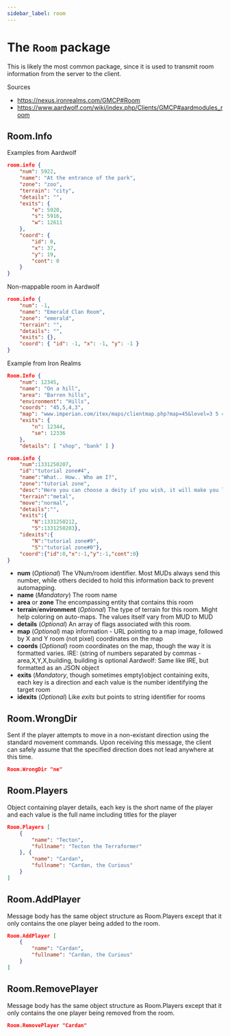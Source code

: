 ```yaml
---
sidebar_label: room
---
```

# The ``Room`` package

This is likely the most common package, since it is used to transmit room information from the server to the client.

Sources
* https://nexus.ironrealms.com/GMCP#Room
* https://www.aardwolf.com/wiki/index.php/Clients/GMCP#aardmodules_room

## Room.Info

Examples from Aardwolf
````json
room.info { 
    "num": 5922, 
    "name": "At the entrance of the park", 
    "zone": "zoo", 
    "terrain": "city", 
    "details": "", 
    "exits": { 
        "e": 5920, 
        "s": 5916, 
        "w": 12611 
    }, 
    "coord": { 
        "id": 0, 
        "x": 37, 
        "y": 19, 
        "cont": 0 
    } 
}
````
Non-mappable room in Aardwolf
````json
room.info { 
    "num": -1, 
    "name": "Emerald Clan Room", 
    "zone": "emerald", 
    "terrain": "", 
    "details": "", 
    "exits": {}, 
    "coord": { "id": -1, "x": -1, "y": -1 } 
}
````
Example from Iron Realms 
````json
Room.Info {
    "num": 12345, 
    "name": "On a hill", 
    "area": "Barren hills", 
    "environment": "Hills", 
    "coords": "45,5,4,3", 
    "map": "www.imperian.com/itex/maps/clientmap.php?map=45&level=3 5 4", 
    "exits": { 
        "n": 12344, 
        "se": 12336 
    }, 
    "details": [ "shop", "bank" ] }
````

````json
room.info {
    "num":1331250207,
    "id":"tutorial zone#4",
    "name":"What.. How.. Who am I?",
    "zone":"tutorial zone",
    "desc":"Here you can choose a deity if you wish, it will make you lose half as much experience upon death, you can ^cLOOK MONA^N to learn bit more.",
    "terrain":"metal",
    "move":"normal",
    "details":"",
    "exits":{
        "N":1331250212,
        "S":1331250203},
    "idexits":{
        "N":"tutorial zone#9",
        "S":"tutorial zone#0"},
    "coord":{"id":0,"x":-1,"y":-1,"cont":0}
}
````

- **num**
  (*Optional*) The VNum/room identifier. Most MUDs always send this number, while others decided to hold this information back to prevent automapping.
- **name**
  (*Mandatory*) The room name
- **area** or **zone**
  The encompassing entity that contains this room
- **terrain**/**environment**
  (*Optional*) The type of terrain for this room. Might help coloring on auto-maps. The values itself vary from MUD to MUD
- **details**
  (*Optional*) An array of flags associated with this room.
- **map**
  (*Optional*) map information - URL pointing to a map image, followed by X and Y room (not pixel) coordinates on the map
- **coords**
  (*Optional*) room coordinates on the map, though the way it is formatted varies.
  IRE: (string of numbers separated by commas - area,X,Y,X,building, building is optional
  Aardwolf: Same like IRE, but formatted as an JSON object
- **exits**
  (*Mandatory*, though sometimes empty)object containing exits, each key is a direction and each value is the number identifying the target room
- **idexits**
  (*Optional*) Like *exits* but points to string identifier for rooms

## Room.WrongDir
Sent if the player attempts to move in a non-existant direction using the standard movement commands.
Upon receiving this message, the client can safely assume that the specified direction does not lead anywhere at this time.
````json
Room.WrongDir "ne"
````

## Room.Players
Object containing player details, each key is the short name of the player and each value is the full name including titles for the player
````json
Room.Players [
    { 
        "name": "Tecton", 
        "fullname": "Tecton the Terraformer" 
    }, {
        "name": "Cardan", 
        "fullname": "Cardan, the Curious" 
    }
]
````
## Room.AddPlayer
Message body has the same object structure as Room.Players except that it only contains the one player being added to the room.
````json
Room.AddPlayer [
    { 
        "name": "Cardan", 
        "fullname": "Cardan, the Curious" 
    }
]
````
## Room.RemovePlayer
Message body has the same object structure as Room.Players except that it only contains the one player being removed from the room.
````json
Room.RemovePlayer "Cardan"
````